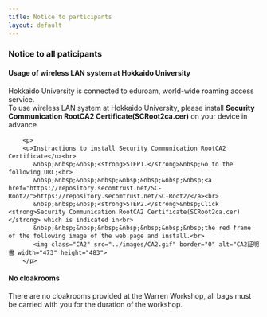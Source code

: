 ```yaml
---
title: Notice to participants
layout: default
---
```

<!-- MAIN CONTENT -->
<div id="main_content_wrap" class="outer">
  <section id="main_content" class="inner">
  <h3>Notice to all paticipants</h3>

  <div class="wirelessLan">
    <h4>Usage of wireless LAN system at Hokkaido University</h4>    
        <p>
          Hokkaido University is connected to eduroam, world-wide roaming access service.
        <br>
        To use wireless LAN system at Hokkaido University, please install <strong>Security Communication RootCA2 Certificate(SCRoot2ca.cer)</strong> on your device in advance.
        </p>

        <p>
        <u>Instractions to install Security Communication RootCA2 Certificate</u><br>
           &nbsp;&nbsp;&nbsp;<strong>STEP1.</strong>&nbsp;Go to the following URL;<br>
           &nbsp;&nbsp;&nbsp;&nbsp;&nbsp;&nbsp;&nbsp;&nbsp;<a href="https://repository.secomtrust.net/SC-Root2/">https://repository.secomtrust.net/SC-Root2/</a><br>
           &nbsp;&nbsp;&nbsp;<strong>STEP2.</strong>&nbsp;Click <strong>Security Communication RootCA2 Certificate(SCRoot2ca.cer)</strong> which is indicated in<br> 
           &nbsp;&nbsp;&nbsp;&nbsp;&nbsp;&nbsp;&nbsp;&nbsp;the red frame of the following image of the web page and install.<br>
           <img class="CA2" src="../images/CA2.gif" border="0" alt="CA2証明書 width="473" height="483">
        </p>
  </div>

  <div class="cloakroom">
    <h4>No cloakrooms</h4>
    <p>There are no cloakrooms provided at the Warren Workshop, all bags must be carried with you for the duration of the workshop.
    </p>   
  </div>   

  </section>
</div>
